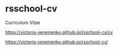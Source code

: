 # rsschool-cv
Curriculum Vitae

https://victoria-yeremenko.github.io/rsschool-cv/cv

https://victoria-yeremenko.github.io/rsschool-cv/
